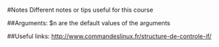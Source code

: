 #Notes
Different notes or tips  useful for this course


##Arguments:
$n are the default values of the arguments

##Useful links: 
http://www.commandeslinux.fr/structure-de-controle-if/
